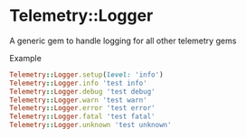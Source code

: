 # Telemetry::Logger
A generic gem to handle logging for all other telemetry gems

Example
```ruby
Telemetry::Logger.setup(level: 'info')
Telemetry::Logger.info 'test info'
Telemetry::Logger.debug 'test debug'
Telemetry::Logger.warn 'test warn'
Telemetry::Logger.error 'test error'
Telemetry::Logger.fatal 'test fatal'
Telemetry::Logger.unknown 'test unknown'
```
